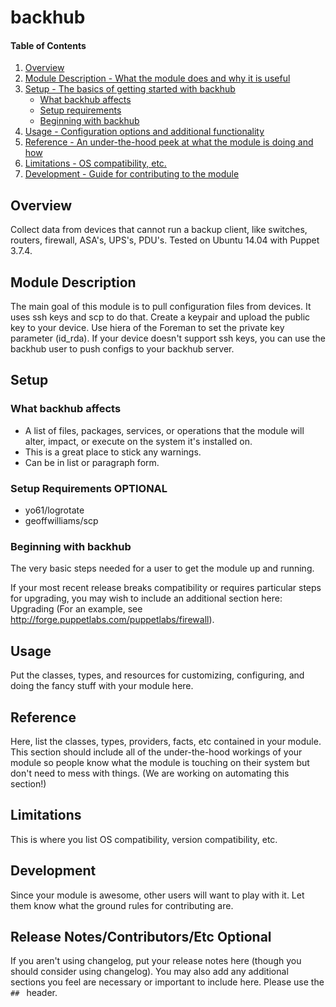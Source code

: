 # backhub

#### Table of Contents

1. [Overview](#overview)
2. [Module Description - What the module does and why it is useful](#module-description)
3. [Setup - The basics of getting started with backhub](#setup)
    * [What backhub affects](#what-backhub-affects)
    * [Setup requirements](#setup-requirements)
    * [Beginning with backhub](#beginning-with-backhub)
4. [Usage - Configuration options and additional functionality](#usage)
5. [Reference - An under-the-hood peek at what the module is doing and how](#reference)
5. [Limitations - OS compatibility, etc.](#limitations)
6. [Development - Guide for contributing to the module](#development)

## Overview

Collect data from devices that cannot run a backup client, like switches, routers, firewall, ASA's, UPS's, PDU's. Tested on Ubuntu 14.04 with Puppet 3.7.4.

## Module Description

The main goal of this module is to pull configuration files from devices. It uses ssh keys and scp to do that. Create a keypair and upload the public key to your device. Use hiera of the Foreman to set the private key parameter (id_rda). If your device doesn't support ssh keys, you can use the backhub user to push configs to your backhub server.

## Setup

### What backhub affects

* A list of files, packages, services, or operations that the module will alter,
  impact, or execute on the system it's installed on.
* This is a great place to stick any warnings.
* Can be in list or paragraph form.

### Setup Requirements **OPTIONAL**

* yo61/logrotate
* geoffwilliams/scp

### Beginning with backhub

The very basic steps needed for a user to get the module up and running.

If your most recent release breaks compatibility or requires particular steps
for upgrading, you may wish to include an additional section here: Upgrading
(For an example, see http://forge.puppetlabs.com/puppetlabs/firewall).

## Usage

Put the classes, types, and resources for customizing, configuring, and doing
the fancy stuff with your module here.

## Reference

Here, list the classes, types, providers, facts, etc contained in your module.
This section should include all of the under-the-hood workings of your module so
people know what the module is touching on their system but don't need to mess
with things. (We are working on automating this section!)

## Limitations

This is where you list OS compatibility, version compatibility, etc.

## Development

Since your module is awesome, other users will want to play with it. Let them
know what the ground rules for contributing are.

## Release Notes/Contributors/Etc **Optional**

If you aren't using changelog, put your release notes here (though you should
consider using changelog). You may also add any additional sections you feel are
necessary or important to include here. Please use the `## ` header.
